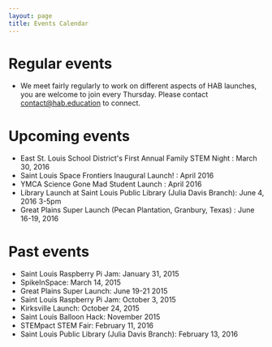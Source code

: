 ```yaml
---
layout: page
title: Events Calendar
---
```


# Regular events

- We meet fairly regularly to work on different aspects of HAB launches, you are welcome to join every Thursday. Please contact contact@hab.education to connect.

# Upcoming events
 
- East St. Louis School District's First Annual Family STEM Night : March 30, 2016
- Saint Louis Space Frontiers Inaugural Launch! : April 2016
- YMCA Science Gone Mad Student Launch : April 2016
- Library Launch at Saint Louis Public Library (Julia Davis Branch): June 4, 2016 3-5pm
- Great Plains Super Launch (Pecan Plantation, Granbury, Texas) : June 16-19, 2016

# Past events

- Saint Louis Raspberry Pi Jam: January 31, 2015
- SpikeInSpace: March 14, 2015
- Great Plains Super Launch: June 19-21 2015
- Saint Louis Raspberry Pi Jam: October 3, 2015
- Kirksville Launch: October 24, 2015
- Saint Louis Balloon Hack: November 2015
- STEMpact STEM Fair: February 11, 2016
- Saint Louis Public Library (Julia Davis Branch): February 13, 2016
